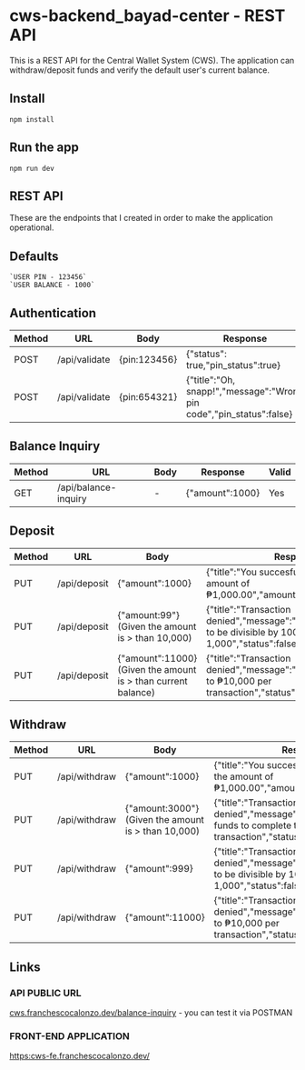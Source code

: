 # cws-backend_bayad-center - REST API

This is a REST API for the Central Wallet System (CWS). The application can
withdraw/deposit funds and verify the default user's current balance.

## Install
    npm install
 
## Run the app 
    npm run dev
    
## REST API
These are the endpoints that I created in order to make the application operational.

## Defaults 
    `USER PIN - 123456`
    `USER BALANCE - 1000`

## Authentication 
| Method | URL           | Body         | Response                                                             | Valid |
|--------|---------------|--------------|----------------------------------------------------------------------|-------|
| POST   | /api/validate | {pin:123456} | {"status": true,"pin_status":true}                                   | Yes   |
| POST   | /api/validate | {pin:654321} | {"title":"Oh, snapp!","message":"Wrong pin code","pin_status":false} | No    |

## Balance Inquiry
| Method | URL                  | Body | Response        | Valid |
|--------|----------------------|------|-----------------|-------|
| GET    | /api/balance-inquiry | -    | {"amount":1000} | Yes   |

## Deposit
| Method | URL          | Body                                                          | Response                                                                                                         | Valid |
|--------|--------------|---------------------------------------------------------------|------------------------------------------------------------------------------------------------------------------|-------|
| PUT    | /api/deposit | {"amount":1000}                                               | {"title":"You succesfully deposit with the amount of ₱1,000.00","amount":2000,"status":true}                     | Yes   |
| PUT    | /api/deposit | {"amount:99"}  (Given the amount is > than 10,000)            | {"title":"Transaction denied","message":"The amount needs to be divisible by 100, 500, or 1,000","status":false} | No    |
| PUT    | /api/deposit | {"amount":11000} (Given the amount is > than current balance) | {"title":"Transaction denied","message":"You can deposit up to ₱10,000 per transaction","status":false}          | No    |

## Withdraw
| Method | URL           | Body                                                 | Response                                                                                                           | Valid |
|--------|---------------|------------------------------------------------------|--------------------------------------------------------------------------------------------------------------------|-------|
| PUT    | /api/withdraw | {"amount":1000}                                      | {"title":"You succesfully withdraw with the amount of ₱1,000.00","amount":1000,"status":true}                      | Yes   |
| PUT    | /api/withdraw | {"amount:3000"}  (Given the amount is > than 10,000) | {"title":"Transaction denied","message":"You have insufficient funds to complete this transaction","status":false} | No    |
| PUT    | /api/withdraw | {"amount":999}                                       | {"title":"Transaction denied","message":"The amount needs to be divisible by 100, 500, or 1,000","status":false}   | No    |
| PUT    | /api/withdraw | {"amount":11000}                                     | {"title":"Transaction denied","message":"You can withdraw up to ₱10,000 per transaction","status":false}           | No    |

## Links

### API PUBLIC URL
[cws.franchescocalonzo.dev/balance-inquiry](https://cws.franchescocalonzo.dev/api/balance-inquiry) - you can test it via POSTMAN

### FRONT-END APPLICATION
[https:cws-fe.franchescocalonzo.dev/](https://cws-fe.franchescocalonzo.dev/)



